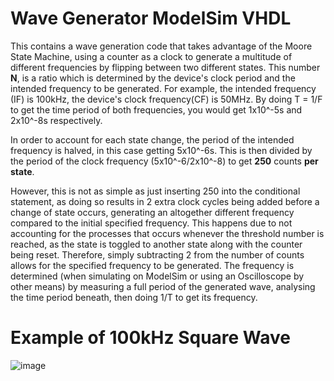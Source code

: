 # Wave Generator ModelSim VHDL
This contains a wave generation code that takes advantage of the Moore State Machine, using a counter as a clock to generate a multitude of different frequencies by flipping between two different states. This number **N**, is a ratio which is determined by the device's clock period and the intended frequency to be generated. For example, the intended frequency (IF) is 100kHz, the device's clock frequency(CF) is 50MHz. By doing T = 1/F to get  the time period of both frequencies, you would get 1x10^-5s and 2x10^-8s respectively. 

In order to account for each state change, the period of the intended frequency is halved, in this case getting 5x10^-6s. This is then divided by the period of the clock frequency (5x10^-6/2x10^-8) to get **250** counts **per state**.

However, this is not as simple as just inserting 250 into the conditional statement, as doing so results in 2 extra clock cycles being added before a change of state occurs, generating an altogether different frequency compared to the initial specified frequency. This happens due to not accounting for the processes that occurs whenever the threshold number is reached, as the state is toggled to another state along with the counter being reset. 
Therefore, simply subtracting 2 from the number of counts allows for the specified frequency to be generated. The frequency is determined (when simulating on ModelSim or using an Oscilloscope by other means) by measuring a full period of the generated wave, analysing the time period beneath, then doing 1/T to get its frequency.

# Example of 100kHz Square Wave 
![image](https://user-images.githubusercontent.com/48869133/165290150-3b63f810-d766-4260-8ef4-2f6a10fa914c.png)



